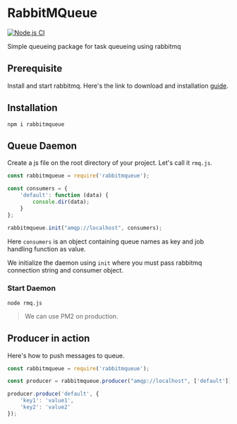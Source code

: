 # RabbitMQueue
[![Node.js CI](https://github.com/saularis/rabbitmqueue/actions/workflows/node.js.yml/badge.svg)](https://github.com/saularis/rabbitmqueue/actions/workflows/node.js.yml)

Simple queueing package for task queueing using rabbitmq

## Prerequisite
Install and start rabbitmq. Here's the link to download and installation [guide](https://www.rabbitmq.com/download.html).

## Installation
```properties
npm i rabbitmqueue
```

## Queue Daemon
Create a js file on the root directory of your project. Let's call it `rmq.js`.
```js
const rabbitmqueue = require('rabbitmqueue');

const consumers = {
    'default': function (data) {
        console.dir(data);
    }
};

rabbitmqueue.init("amqp://localhost", consumers);
```
Here `consumers` is an object containing queue names as key and job handling function as value.

We initialize the daemon using `init` where you must pass rabbitmq connection string and consumer object.

### Start Daemon
```properties
node rmq.js
```
>We can use PM2 on production.

## Producer in action
Here's how to push messages to queue.
```js
const rabbitmqueue = require('rabbitmqueue');

const producer = rabbitmqueue.producer("amqp://localhost", ['default']);

producer.produce('default', {
    'key1': 'value1',
    'key2': 'value2'
});
```



